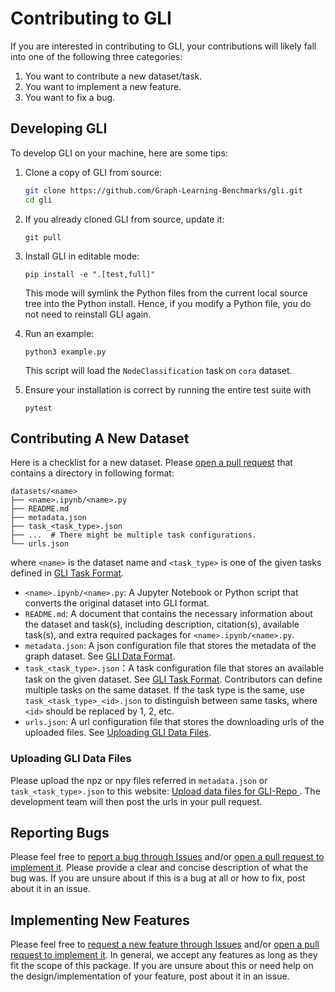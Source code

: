 # Contributing to GLI

If you are interested in contributing to GLI, your contributions will likely fall into one of the following three categories:

1. You want to contribute a new dataset/task.
2. You want to implement a new feature.
3. You want to fix a bug.

## Developing GLI

To develop GLI on your machine, here are some tips:

1. Clone a copy of GLI from source:

   ```bash
   git clone https://github.com/Graph-Learning-Benchmarks/gli.git
   cd gli
   ```

2. If you already cloned GLI from source, update it:

   ```
   git pull
   ```

3. Install GLI in editable mode:

   ```
   pip install -e ".[test,full]"
   ```

   This mode will symlink the Python files from the current local source tree into the Python install. Hence, if you modify a Python file, you do not need to reinstall GLI again.

4. Run an example:

   ```
   python3 example.py
   ```

   This script will load the `NodeClassification` task on `cora` dataset.

5. Ensure your installation is correct by running the entire test suite with

   ```
   pytest
   ```

## Contributing A New Dataset

Here is a checklist for a new dataset. Please [open a pull request](https://github.com/Graph-Learning-Benchmarks/gli/pulls?q=is%3Apr+is%3Aopen) that contains a directory in following format:

```
datasets/<name>
├── <name>.ipynb/<name>.py
├── README.md
├── metadata.json
├── task_<task_type>.json
├── ...  # There might be multiple task configurations.
└── urls.json
```

where `<name>` is the dataset name and `<task_type>` is one of the given tasks defined in [GLI Task Format](FORMAT.md#gli-task-format).

- `<name>.ipynb/<name>.py`: A Jupyter Notebook or Python script that converts the original dataset into GLI format.
- `README.md`: A document that contains the necessary information about the dataset and task(s), including description, citation(s), available task(s), and extra required packages for `<name>.ipynb/<name>.py`.
- `metadata.json`: A json configuration file that stores the metadata of the graph dataset. See [GLI Data Format](FORMAT.md#gli-data-format).
- `task_<task_type>.json`：A task configuration file that stores an available task on the given dataset. See [GLI Task Format](FORMAT.md#gli-task-format). Contributors can define multiple tasks on the same dataset. If the task type is the same, use `task_<task_type>_<id>.json` to distinguish between same tasks, where `<id>` should be replaced by 1, 2, etc.
- `urls.json`: A url configuration file that stores the downloading urls of the uploaded files. See [Uploading GLI Data Files](#uploading-gli-data-files).

### Uploading GLI Data Files

Please upload the npz or npy files referred in `metadata.json` or `task_<task_type>.json` to this website: [Upload data files for GLI-Repo
](https://www.dropbox.com/request/pQVRimU7vd8aSTwtm5SC). The development team will then post the urls in your pull request.

## Reporting Bugs

Please feel free to [report a bug through Issues](https://github.com/Graph-Learning-Benchmarks/gli/issues/new?assignees=&labels=bug&template=bug_report.md&title=%5BBUG%5D) and/or [open a pull request to implement it](https://github.com/Graph-Learning-Benchmarks/gli/pulls?q=is%3Apr+is%3Aopen). Please provide a clear and concise description of what the bug was. If you are unsure about if this is a bug at all or how to fix, post about it in an issue.

## Implementing New Features

Please feel free to [request a new feature through Issues](https://github.com/Graph-Learning-Benchmarks/gli/issues/new?assignees=&labels=enhancement&template=feature_request.md&title=%5BFEATURE+REQUEST%5D) and/or [open a pull request to implement it](https://github.com/Graph-Learning-Benchmarks/gli/pulls?q=is%3Apr+is%3Aopen). In general, we accept any features as long as they fit the scope of this package. If you are unsure about this or need help on the design/implementation of your feature, post about it in an issue.

